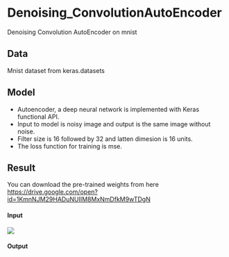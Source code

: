 # Denoising_ConvolutionAutoEncoder
Denoising Convolution AutoEncoder on mnist


## Data 
Mnist dataset from keras.datasets

## Model
- Autoencoder, a deep neural network is implemented with Keras functional API.
- Input to model is noisy image and output is the same image without noise.
- Filter size is 16 followed by 32 and latten dimesion is 16 units.
- The loss function for training is mse.

## Result
You can download the pre-trained weights from here <br />
https://drive.google.com/open?id=1KmnNJM29HADuNUIIM8MxNmDfkM9wTDgN

#### Input <br />
![](https://github.com/TanyaChutani/Denoising_ConvolutionAutoEncoder/blob/master/noisyA.png)<br />
#### Output <br />
[](https://raw.githubusercontent.com/TanyaChutani/Denoising_ConvolutionAutoEncoder/blob/master/outputA.png)<br />
